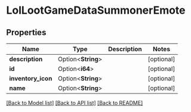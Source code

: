 # LolLootGameDataSummonerEmote

## Properties

Name | Type | Description | Notes
------------ | ------------- | ------------- | -------------
**description** | Option<**String**> |  | [optional]
**id** | Option<**i64**> |  | [optional]
**inventory_icon** | Option<**String**> |  | [optional]
**name** | Option<**String**> |  | [optional]

[[Back to Model list]](../README.md#documentation-for-models) [[Back to API list]](../README.md#documentation-for-api-endpoints) [[Back to README]](../README.md)


